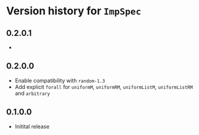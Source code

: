# Version history for `ImpSpec`

## 0.2.0.1

*

## 0.2.0.0

* Enable compatibility with `random-1.3`
* Add explicit `forall` for `uniformM`, `uniformRM`, `uniformListM`, `uniformListRM` and `arbitrary`

## 0.1.0.0

* Initital release
